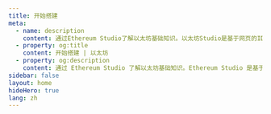 ```yaml
---
title: 开始搭建
meta:
  - name: description
    content: 通过Ethereum Studio了解以太坊基础知识。以太坊Studio是基于网页的IDE，可以用来搭建及测试智能合约，并为其搭建一个前端
  - property: og:title
    content: 开始搭建 | 以太坊
  - property: og:description
    content: 通过 Ethereum Studio 了解以太坊基础知识。Ethereum Studio 是基于网页的 IDE，可以用来搭建并测试智能合约。
sidebar: false
layout: home
hideHero: true
lang: zh
---
```


<BuildPage />
